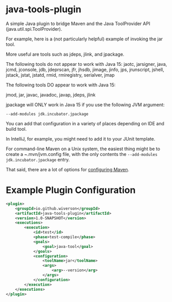 # java-tools-plugin
 
A simple Java plugin to bridge Maven and the Java ToolProvider API (java.util.spi.ToolProvider).

For example, here is a (not particularly helpful) example of invoking the jar tool.

More useful are tools such as jdeps, jlink, and jpackage.

The following tools do not appear to work with Java 15: 
jaotc, jarsigner, java, jcmd, jconsole, jdb, jdeprscan, jfr, jhsdb, jimage,
jinfo, jps, jrunscript, jshell, jstack, jstat, jstatd, rmid, rmiregistry, serialver, jmap

The following tools DO appear to work with Java 15:

jmod, jar, javac, javadoc, javap, jdeps, jlink

jpackage will ONLY work in Java 15 if you use the following JVM argument:

`--add-modules jdk.incubator.jpackage`

You can add that configuration in a variety of places depending on IDE and build tool. 

In IntelliJ, for example, you might need to add it to your JUnit template.

For command-line Maven on a Unix system, the easiest thing might be to 
create a ~.mvn/jvm.config file, with the only contents the
 `--add-modules jdk.incubator.jpackage` entry.

That said, there are a lot of options for [configuring Maven](https://maven.apache.org/configure.html).

# Example Plugin Configuration

```xml
<plugin>
    <groupId>io.github.wiverson</groupId>
    <artifactId>java-tools-plugin</artifactId>
    <version>1.0-SNAPSHOT</version>
    <executions>
        <execution>
            <id>test</id>
            <phase>test-compile</phase>
            <goals>
                <goal>java-tool</goal>
            </goals>
            <configuration>
                <toolName>jar</toolName>
                <args>
                    <arg>--version</arg>
                </args>
            </configuration>
        </execution>
    </executions>
</plugin>
```
